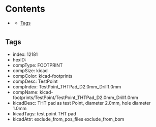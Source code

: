 



Contents
========

* [](#)
	* [Tags](#tags)

# 

## Tags

- index: 12181
- hexID: 
- oompType: FOOTPRINT
- oompSize: kicad
- oompColor: kicad-footprints
- oompDesc: TestPoint
- oompIndex: TestPoint_THTPad_D2.0mm_Drill1.0mm
- oompName: kicad-footprints/TestPoint/TestPoint_THTPad_D2.0mm_Drill1.0mm
- kicadDesc: THT pad as test Point, diameter 2.0mm, hole diameter 1.0mm
- kicadTags: test point THT pad
- kicadAttr: exclude_from_pos_files exclude_from_bom
